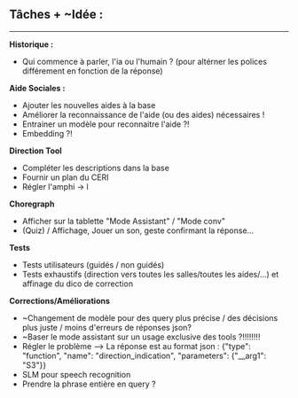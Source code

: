 ## Tâches + ~Idée :

----
**Historique :**
- Qui commence à parler, l'ia ou l'humain ? (pour altérner les polices différement en fonction de la réponse)

**Aide Sociales :**
- Ajouter les nouvelles aides à la base
- Améliorer la reconnaissance de l'aide (ou des aides) nécessaires !
- Entrainer un modèle pour reconnaitre l'aide ?!
- Embedding ?!

**Direction Tool**
- Compléter les descriptions dans la base
- Fournir un plan du CERI
- Régler l'amphi -> l

**Choregraph**
- Afficher sur la tablette "Mode Assistant" / "Mode conv"
- (Quiz) / Affichage, Jouer un son, geste confirmant la réponse...

**Tests**
- Tests utilisateurs (guidés / non guidés)
- Tests exhaustifs (direction vers toutes les salles/toutes les aides/...) et affinage du dico de correction

**Corrections/Améliorations**
- ~Changement de modèle pour des query plus précise / des décisions plus juste / moins d'erreurs de réponses json?
- ~Baser le mode assistant sur un usage exclusive des tools ?!!!!!!!!
- Régler le problème --> La réponse est au format json :  {"type": "function", "name": "direction_indication", "parameters": {"__arg1": "S3"}}
- SLM pour speech recognition
- Prendre la phrase entière en query ?
